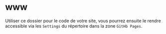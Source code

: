 # www

Utiliser ce dossier pour le code de votre site, vous pourrez ensuite le rendre accessible via les `Settings` du répertoire dans la zone `GitHb Pages`.